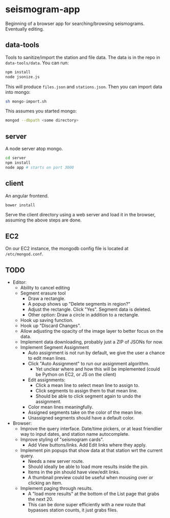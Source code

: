 seismogram-app
==============

Beginning of a browser app for searching/browsing seismograms. Eventually editing.

data-tools
----------
Tools to sanitize/import the station and file data. The data is in the repo in `data-tools/data`. You can run:
```sh
npm install
node jsonize.js
```

This will produce `files.json` and `stations.json`. Then you can import data into mongo:
```sh
sh mongo-import.sh
```

This assumes you started mongo:
```sh
mongod --dbpath <some directory>
```

server
------
A node server atop mongo.
```sh
cd server
npm install
node app # starts on port 3000
```

client
------
An angular frontend.
```sh
bower install
```
Serve the client directory using a web server and load it in the browser, assuming the above steps are done.

EC2
---
On our EC2 instance, the mongodb config file is located at `/etc/mongod.conf`.

TODO
----

* Editor:
  * Ability to cancel editing
  * Segment erasure tool
    * Draw a rectangle.
    * A popup shows up "Delete segments in region?"
    * Adjust the rectangle. Click "Yes". Segment data is deleted.
    * Other option: Draw a circle in addition to a rectangle.
  * Hook up saving function.
  * Hook up "Discard Changes".
  * Allow adjusting the opacity of the image layer to better focus on the data.
  * Implement data downloading, probably just a ZIP of JSONs for now.
  * Implement Segment Assignment
    * Auto assignment is not run by default, we give the user a chance to edit mean lines.
    * Click "Auto Assignment" to run our assignment algorithm.
      * Yet unclear where and how this will be implemented (could be Python on EC2, or JS on the client)
    * Edit assignments:
      * Click a mean line to select mean line to assign to.
      * Click segments to assign them to that mean line.
      * Should be able to click segment again to undo the assignment.
    * Color mean lines meaningfully.
    * Assigned segments take on the color of the mean line.
    * Unassigned segments should have a default color.
* Browser:
  * Improve the query interface. Date/time pickers, or at least friendlier way to input dates, and station name autocomplete.
  * Improve styling of "seismogram cards".
    * Add View buttons/links. Add Edit links where they apply.
  * Implement pin popups that show data at that station wrt the current query.
    * Needs a new server route.
    * Should ideally be able to load more results inside the pin.
    * Items in the pin should have view/edit links.
    * A thumbnail preview could be useful when mousing over or clicking an item.
  * Implement paging through results.
    * A "load more results" at the bottom of the List page that grabs the next 20.
    * This can be done super efficiently with a new route that bypasses station counts, it just grabs files.
